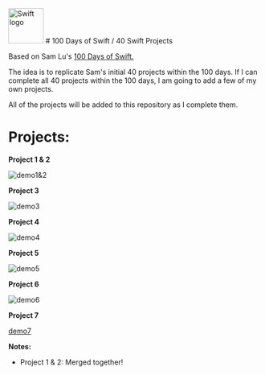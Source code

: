 <img src="https://swift.org/assets/images/swift.svg" alt="Swift logo" height="70" >
# 100 Days of Swift / 40 Swift Projects

Based on Sam Lu's [100 Days of Swift.](https://medium.com/@samvlu/100-days-of-swift-736d45a19b63#.t6tj3o8ip)

The idea is to replicate Sam's initial 40 projects within the 100 days. If I can complete all 40 projects within the 100 days, I am going to add a few of my own projects.

All of the projects will be added to this repository as I complete them.


# Projects:

**Project 1 & 2**

![demo1&2](http://s15.postimg.org/hx6ahhrnf/Project1_And2.gif)



**Project 3**

![demo3](http://s21.postimg.org/fqs9zib7b/Project_3.gif)



**Project 4**

![demo4](http://s16.postimg.org/jbheexpgl/Project_4.gif)



**Project 5**

![demo5](http://s16.postimg.org/b5ogo3wfp/Project_5.gif)



**Project 6**

![demo6](http://s17.postimg.org/q931wr6tr/Project_6.gif)


**Project 7**

[demo7](http://s32.postimg.org/59hk5ryub/Project_7.gif)



**Notes:**
- Project 1 & 2: Merged together!
